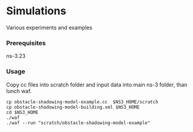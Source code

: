 # Simulations

Various experiments and examples

### Prerequisites
ns-3.23

### Usage
Copy cc files into scratch folder and input data into main ns-3 folder, than lunch waf.
```
cp obstacle-shadowing-model-example.cc  $NS3_HOME/scratch
cp obstacle-shadowing-model-building.xml $NS3_HOME
cd $NS3_HOME
./waf
./waf --run "scratch/obstacle-shadowing-model-example"
```
